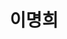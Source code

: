---
layout: hubs
key: Q55733169
title: 이명희
name: 이명희
image: 
description: 전 일우재단 이사장
score: 3.3136282904328926e-05
degree: 4
---